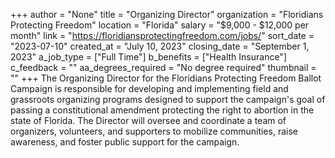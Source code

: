 +++
author = "None"
title = "Organizing Director"
organization = "Floridians Protecting Freedom"
location = "Florida"
salary = "$9,000 - $12,000 per month"
link = "https://floridiansprotectingfreedom.com/jobs/"
sort_date = "2023-07-10"
created_at = "July 10, 2023"
closing_date = "September 1, 2023"
a_job_type = ["Full Time"]
b_benefits = ["Health Insurance"]
c_feedback = ""
aa_degrees_required = "No degree required"
thumbnail = ""
+++
The Organizing Director for the Floridians Protecting Freedom Ballot Campaign is responsible for developing and implementing field and grassroots organizing programs designed to support the campaign's goal of passing a constitutional amendment protecting the right to abortion in the state of Florida. The Director will oversee and coordinate a team of organizers, volunteers, and supporters to mobilize communities, raise awareness, and foster public support for the campaign.